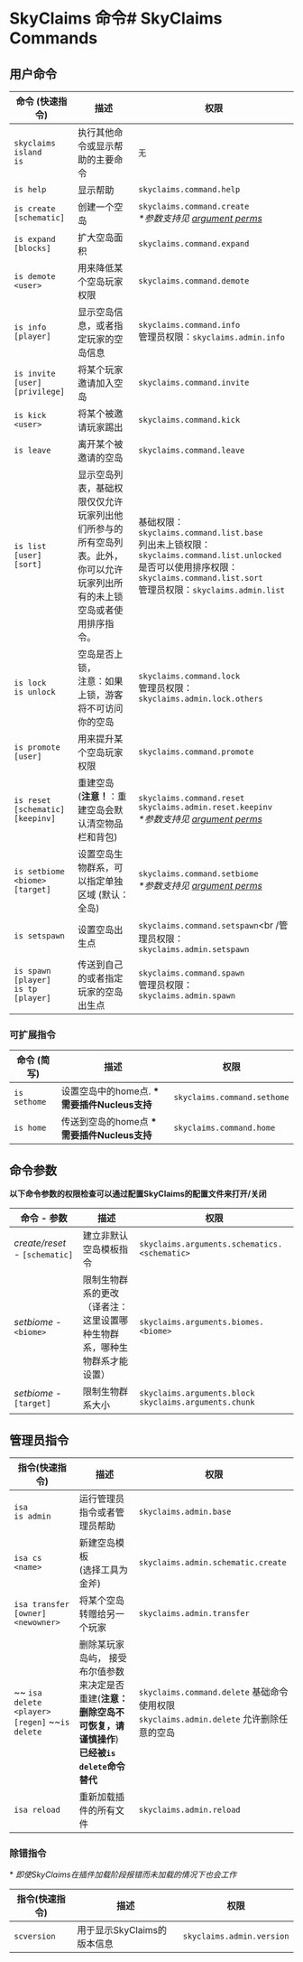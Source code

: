 # SkyClaims 命令# SkyClaims Commands

## 用户命令
| 命令 (快速指令) | 描述 | 权限 |
| --------------- | ----------- | ---------- |
| `skyclaims`<br />`island`<br />`is` | 执行其他命令或显示帮助的主要命令 | `无` |
| `is help` | 显示帮助 | `skyclaims.command.help` |
| `is create [schematic]` | 创建一个空岛 | `skyclaims.command.create`<br />_*参数支持见 [argument perms](#command-arguments)_ |
| `is expand [blocks]` | 扩大空岛面积 | `skyclaims.command.expand` |
| `is demote <user>` | 用来降低某个空岛玩家权限 | `skyclaims.command.demote` |
| `is info [player]` | 显示空岛信息，或者指定玩家的空岛信息 | `skyclaims.command.info`<br />管理员权限：`skyclaims.admin.info` |
| `is invite [user] [privilege]` | 将某个玩家邀请加入空岛 | `skyclaims.command.invite` |
| `is kick <user>` | 将某个被邀请玩家踢出 | `skyclaims.command.kick` |
| `is leave` | 离开某个被邀请的空岛 | `skyclaims.command.leave` |
| `is list [user] [sort]` | 显示空岛列表，基础权限仅仅允许玩家列出他们所参与的所有空岛列表。此外，你可以允许玩家列出所有的未上锁空岛或者使用排序指令。 | 基础权限：`skyclaims.command.list.base`<br />列出未上锁权限：`skyclaims.command.list.unlocked`<br />是否可以使用排序权限：`skyclaims.command.list.sort`<br />管理员权限：`skyclaims.admin.list` |
| `is lock`<br />`is unlock` | 空岛是否上锁，<br />注意：如果上锁，游客将不可访问你的空岛 | `skyclaims.command.lock`<br />管理员权限：`skyclaims.admin.lock.others` |
| `is promote [user]` | 用来提升某个空岛玩家权限 | `skyclaims.command.promote` |
| `is reset [schematic] [keepinv]` | 重建空岛 <br />(**注意！**：重建空岛会默认清空物品栏和背包) | `skyclaims.command.reset`<br/>`skyclaims.admin.reset.keepinv`<br/>_*参数支持见 [argument perms](#command-arguments)_ |
| `is setbiome <biome> [target]` | 设置空岛生物群系，可以指定单独区域 (默认：全岛) | `skyclaims.command.setbiome`<br />_*参数支持见 [argument perms](#command-arguments)_ |
| `is setspawn` | 设置空岛出生点 | `skyclaims.command.setspawn`<br /管理员权限：`skyclaims.admin.setspawn` |
| `is spawn [player]`<br />`is tp [player]` | 传送到自己的或者指定玩家的空岛出生点 | `skyclaims.command.spawn`<br />管理员权限： `skyclaims.admin.spawn` |

### 可扩展指令

| 命令 (简写) | 描述 | 权限 |
| --------------- | ----------- | ---------- |
| `is sethome` | 设置空岛中的home点. **\*需要插件Nucleus支持** | `skyclaims.command.sethome` |
| `is home` | 传送到空岛的home点 **\*需要插件Nucleus支持** | `skyclaims.command.home` |

## 命令参数
**以下命令参数的权限检查可以通过配置SkyClaims的配置文件来打开/关闭**

| 命令 - 参数 | 描述 | 权限 |
| --------------- | ----------- | ---------- |
| _create/reset_ - `[schematic]` | 建立非默认空岛模板指令 | `skyclaims.arguments.schematics.<schematic>` |
| _setbiome_ - `<biome>` | 限制生物群系的更改<br />（译者注：这里设置哪种生物群系，哪种生物群系才能设置） | `skyclaims.arguments.biomes.<biome>` |
| _setbiome_ - `[target]` | 限制生物群系大小 | `skyclaims.arguments.block`<br />`skyclaims.arguments.chunk` |

## 管理员指令
| 指令(快速指令) | 描述 | 权限 |
| --------------- | ----------- | ---------- |
| `isa`<br />`is admin` | 运行管理员指令或者管理员帮助 | `skyclaims.admin.base` |
| `isa cs <name>`| 新建空岛模板<br />(选择工具为金斧) | `skyclaims.admin.schematic.create` |
| `isa transfer [owner] <newowner>` | 将某个空岛转赠给另一个玩家 | `skyclaims.admin.transfer` |
|~~ `isa delete <player> [regen]` ~~`is delete` | 删除某玩家岛屿， 接受布尔值参数来决定是否重建(**注意：删除空岛不可恢复，请谨慎操作**)<br />**已经被`is delete`命令替代** | `skyclaims.command.delete` 基础命令使用权限 <br /> `skyclaims.admin.delete` 允许删除任意的空岛 |
| `isa reload` | 重新加载插件的所有文件  | `skyclaims.admin.reload` |

### 除错指令
\* _即使SkyClaims在插件加载阶段报错而未加载的情况下也会工作_

| 指令(快速指令) | 描述 | 权限 |
| --------------- | ----------- | ---------- |
| `scversion` | 用于显示SkyClaims的版本信息  | `skyclaims.admin.version` |
